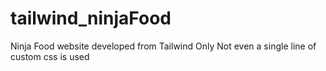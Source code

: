 # tailwind_ninjaFood
Ninja Food website developed from Tailwind Only
Not even a single line of custom css is used
